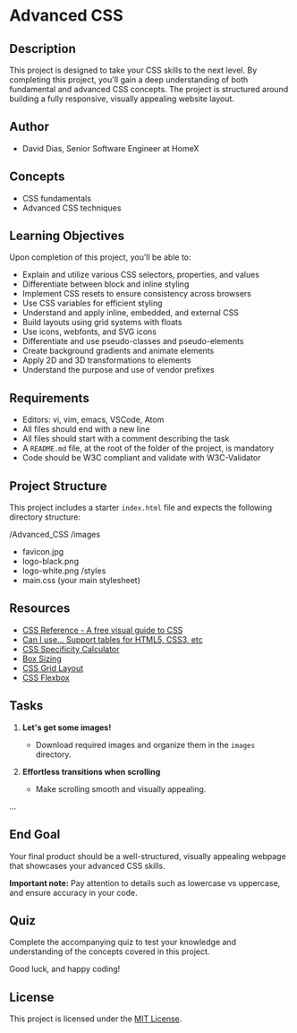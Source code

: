 
# Advanced CSS

## Description

This project is designed to take your CSS skills to the next level. By completing this project, you'll gain a deep understanding of both fundamental and advanced CSS concepts. The project is structured around building a fully responsive, visually appealing website layout.

## Author

- David Dias, Senior Software Engineer at HomeX

## Concepts

- CSS fundamentals
- Advanced CSS techniques

## Learning Objectives

Upon completion of this project, you'll be able to:

- Explain and utilize various CSS selectors, properties, and values
- Differentiate between block and inline styling
- Implement CSS resets to ensure consistency across browsers
- Use CSS variables for efficient styling
- Understand and apply inline, embedded, and external CSS
- Build layouts using grid systems with floats
- Use icons, webfonts, and SVG icons
- Differentiate and use pseudo-classes and pseudo-elements
- Create background gradients and animate elements
- Apply 2D and 3D transformations to elements
- Understand the purpose and use of vendor prefixes

## Requirements

- Editors: vi, vim, emacs, VSCode, Atom
- All files should end with a new line
- All files should start with a comment describing the task
- A `README.md` file, at the root of the folder of the project, is mandatory
- Code should be W3C compliant and validate with W3C-Validator

## Project Structure

This project includes a starter `index.html` file and expects the following directory structure:

/Advanced_CSS
/images
- favicon.jpg
- logo-black.png
- logo-white.png
/styles
- main.css (your main stylesheet)

## Resources

- [CSS Reference - A free visual guide to CSS](https://cssreference.io/)
- [Can I use... Support tables for HTML5, CSS3, etc](https://caniuse.com/)
- [CSS Specificity Calculator](https://specificity.keegan.st/)
- [Box Sizing](https://developer.mozilla.org/en-US/docs/Web/CSS/box-sizing)
- [CSS Grid Layout](https://css-tricks.com/snippets/css/complete-guide-grid/)
- [CSS Flexbox](https://css-tricks.com/snippets/css/a-guide-to-flexbox/)

## Tasks

1. **Let's get some images!**
    - Download required images and organize them in the `images` directory.

2. **Effortless transitions when scrolling**
    - Make scrolling smooth and visually appealing.

...

## End Goal

Your final product should be a well-structured, visually appealing webpage that showcases your advanced CSS skills.

**Important note:** Pay attention to details such as lowercase vs uppercase, and ensure accuracy in your code.

## Quiz

Complete the accompanying quiz to test your knowledge and understanding of the concepts covered in this project.

Good luck, and happy coding!

## License

This project is licensed under the [MIT License](LICENSE.md).
